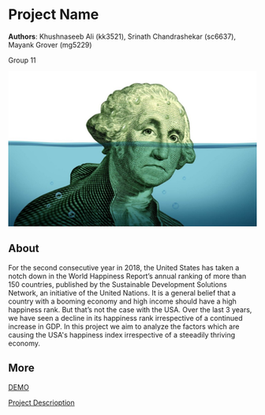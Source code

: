 # Project Name
**Authors**: Khushnaseeb Ali (kk3521), Srinath Chandrashekar (sc6637), Mayank Grover (mg5229)

Group 11 

![Screenshot](happy.jpg)


## About
For the second consecutive year in 2018, the United States has taken a notch
down in the World Happiness Report’s annual ranking of more than 150 countries, published by
the Sustainable Development Solutions Network, an initiative of the United Nations. It is a
general belief that a country with a booming economy and high income should have a high
happiness rank. But that’s not the case with the USA. Over the last 3 years, we have seen a
decline in its happiness rank irrespective of a continued increase in GDP. In this project we aim to analyze the factors which are causing 
the USA's happiness index irrespective of a steeadily thriving economy.

## More
[DEMO](https://nyu-vis-fall2018.github.io/project-template/)

[Project Descrioption](proejct.pdf)
